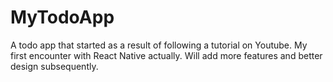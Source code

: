 # MyTodoApp

A todo app that started as a result of following a tutorial on Youtube. My first encounter with React Native actually. 
Will add more features and better design subsequently.
